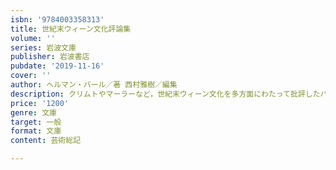 ```yaml
---
isbn: '9784003358313'
title: 世紀末ウィーン文化評論集
volume: ''
series: 岩波文庫
publisher: 岩波書店
pubdate: '2019-11-16'
cover: ''
author: ヘルマン・バール／著 西村雅樹／編集
description: クリムトやマーラーなど，世紀末ウィーン文化を多方面にわたって批評したバール．本邦初の評論集．
price: '1200'
genre: 文庫
target: 一般
format: 文庫
content: 芸術総記

---
```

